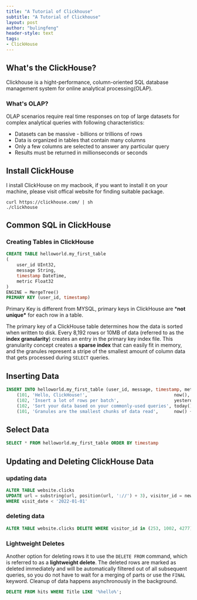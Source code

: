 ```yaml
---
title: "A Tutorial of Clickhouse"
subtitle: "A Tutorial of Clickhouse"
layout: post
author: "bulingfeng"
header-style: text
tags:
- ClickHouse
---
```


## What's the ClickHouse?

Clickhouse is a hight-performance, column-oriented SQL database management system for online analytical processing(OLAP).

### What's OLAP?

OLAP scenarios require real time responses on top of large datasets for complex analytical queries with following characteristics:

- Datasets can be massive - billions or trillions of rows
- Data is organized in tables that contain many columns
- Only a few columns are selected to answer any particular query
- Results must be returned in millionseconds or seconds

## Install ClickHouse

I install ClickHouse on my macbook, if you want to install it on your machine, please visit offical website for finding suitable package.

```
curl https://clickhouse.com/ | sh
./clickhouse
```

## Common SQL in ClickHouse

### Creating Tables in ClickHouse

```sql
CREATE TABLE helloworld.my_first_table
(
    user_id UInt32,
    message String,
    timestamp DateTime,
    metric Float32
)
ENGINE = MergeTree()
PRIMARY KEY (user_id, timestamp)
```

Primary Key is different from MYSQL, primary keys in ClickHouse are ***not unique\*** for each row in a table.

The primary key of a ClickHouse table determines how the data is sorted when written to disk. Every 8,192 rows or 10MB of data (referred to as the **index granularity**) creates an entry in the primary key index file. This granularity concept creates a **sparse index** that can easily fit in memory, and the granules represent a stripe of the smallest amount of column data that gets processed during `SELECT` queries.

## Inserting Data

```sql
INSERT INTO helloworld.my_first_table (user_id, message, timestamp, metric) VALUES
    (101, 'Hello, ClickHouse!',                                 now(),       -1.0    ),
    (102, 'Insert a lot of rows per batch',                     yesterday(), 1.41421 ),
    (102, 'Sort your data based on your commonly-used queries', today(),     2.718   ),
    (101, 'Granules are the smallest chunks of data read',      now() + 5,   3.14159 )
```

## Select Data

```sql
SELECT * FROM helloworld.my_first_table ORDER BY timestamp
```

## Updating and Deleting ClickHouse Data

### updating data

```sql
ALTER TABLE website.clicks
UPDATE url = substring(url, position(url, '://') + 3), visitor_id = new_visit_id
WHERE visit_date < '2022-01-01'
```

### deleting data

```sql
ALTER TABLE website.clicks DELETE WHERE visitor_id in (253, 1002, 4277)
```

### Lightweight Deletes

Another option for deleting rows it to use the `DELETE FROM` command, which is referred to as a **lightweight delete**. The deleted rows are marked as deleted immediately and will be automatically filtered out of all subsequent queries, so you do not have to wait for a merging of parts or use the `FINAL` keyword. Cleanup of data happens asynchronously in the background.

```sql
DELETE FROM hits WHERE Title LIKE '%hello%';
```

